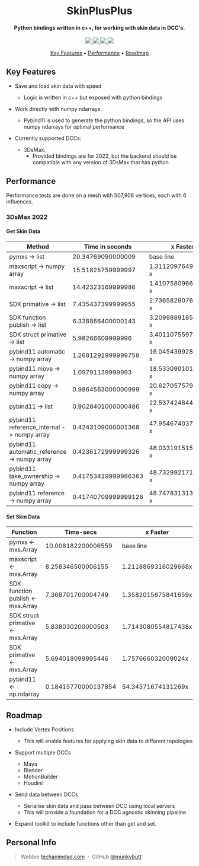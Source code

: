 <h1 align="center">
<!--   <br>
  <a href="http://www.amitmerchant.com/electron-markdownify"><img src="https://raw.githubusercontent.com/amitmerchant1990/electron-markdownify/master/app/img/markdownify.png" alt="SkinPlusPlus" width="200"></a>
  <br> -->
  SkinPlusPlus
  <br>
</h1>

<h4 align="center">Python bindings written in c++, for working with skin data in DCC's</a>.</h4>

<p align="center">
  <a href="https://github.com/munkybutt/SkinPlusPlus/blob/main/LICENSE">
    <img src="https://img.shields.io/github/license/munkybutt/SkinPlusPlus?style=for-the-badge"
  </a>
  <a href="https://github.com/munkybutt/SkinPlusPlus/releases/tag/v0.2.0">
    <!-- <img src="https://badge.fury.io/gh/munkybutt%2FSkinPlusPlus.svg?style=for-the-badge"> -->
    <img src="https://img.shields.io/github/release/munkybutt/SkinPlusPlus?style=for-the-badge&include_prereleases">
  </a>
  <a href="https://saythanks.io/to/munkybutt">
      <img src="https://img.shields.io/badge/Say%20Thanks-!-1EAEDB.svg?style=for-the-badge">
  </a>
  <a href="https://www.paypal.me/munkybuttballs">
    <img src="https://img.shields.io/badge/$-donate-ff69b4.svg?maxAge=2592000&amp;style=for-the-badge">
  </a>
</p>

<p align="center">
  <a href="#key-features">Key Features</a> •
  <a href="#performance">Performance</a> •
  <a href="#roadmap">Roadmap</a>
</p>


## Key Features
* Save and load skin data with speed
  - Logic is written in c++ but exposed with python bindings

* Work directly with numpy ndarrays
  - Pybind11 is used to generate the python bindings, so the API uses numpy ndarrays for optimal performance

* Currently supported DCCs:
  - 3DsMax:
  	- Provided bindings are for 2022, but the backend should be compatible with any version of 3DsMax that has python

## Performance
Performance tests are done on a mesh with 507,906 vertices, each with 6 influences.

### 3DsMax 2022
#### Get Skin Data

| Method                                      | Time in seconds     | x Faster             | % Faster             |
|---------------------------------------------|---------------------|----------------------|----------------------|
| pymxs -> list                               | 20.34769090000009   | base line            | base line            |
| maxscript -> numpy array                    | 15.51825759999997   | 1.3112097649416599 x | 131.12097649416597 % |
| maxscript -> list                           | 14.42323169999986   | 1.4107580966060669 x | 141.0758096606067 %  |
| SDK primative -> list                       | 7.435437399999955   | 2.7365829076847867 x | 273.65829076847865 % |
| SDK function publish -> list                | 6.338866400000143   | 3.2099889185232917 x | 320.99889185232917 % |
| SDK struct primative -> list                | 5.98266609999996    | 3.4011075597216136 x | 340.11075597216137 % |
| pybind11 automatic -> numpy array           | 1.2681291999999758  | 16.045439928360988 x | 1604.5439928360988 % |
| pybind11 move -> numpy array                | 1.09791139999993    | 18.533090101807293 x | 1853.3090101807293 % |
| pybind11 copy -> numpy array                | 0.9864563000000999  | 20.627057579740764 x | 2062.7057579740763 % |
| pybind11 -> list                            | 0.9028401000000486  | 22.537424844110262 x | 2253.7424844110265 % |
| pybind11 reference_internal -> numpy array  | 0.4243109000001368  | 47.954674037347445 x | 4795.467403734745 %  |
| pybind11 automatic_reference -> numpy array | 0.4236172999999326  | 48.03319151508526 x  | 4803.3191515085255 % |
| pybind11 take_ownership -> numpy array      | 0.41753419999986363 | 48.73299217167536 x  | 4873.299217167536 %  |
| pybind11 reference -> numpy array           | 0.41740709999999126 | 48.747831313843285 x | 4874.783131384329 %  |

#### Set Skin Data

| Function                                    | Time-secs           | x Faster            | % Faster            |
|---------------------------------------------|---------------------|---------------------|---------------------|
| pymxs <- mxs.Array                          | 10.008182200006559  | base line           | base line           |
| maxscript <- mxs.Array                      | 8.258346500006155   | 1.2118869316029668x | 121.18869316029668% |
| SDK function publish <- mxs.Array           | 7.368701700004749   | 1.3582015675841659x | 135.8201567584166%  |
| SDK struct primative <- mxs.Array           | 5.838030200000503   | 1.7143080554817438x | 171.4308055481744%  |
| SDK primative <- mxs.Array                  | 5.694018099995446   | 1.757666032009024x  | 175.7666032009024%  |
| pybind11 <- np.ndarray                      | 0.18415770000137854 | 54.34571674131269x  | 5434.571674131269%  |

## Roadmap
* Include Vertex Positions
  - This will enable features for applying skin data to different topologies

* Support multiple DCCs
  - Maya
  - Blender
  - MotionBuilder
  - Houdini

* Send data between DCCs
  - Serialise skin data and pass between DCC using local servers
  - This will provide a foundation for a DCC agnostic skinning pipeline

* Expand toolkit to include functions other than get and set.

<!--## 
## How To Use

Support
<a href="https://www.buymeacoffee.com/5Zn8Xh3l9" target="_blank"><img src="https://www.buymeacoffee.com/assets/img/custom_images/purple_img.png" alt="Buy Me A Coffee" style="height: 41px !important;width: 174px !important;box-shadow: 0px 3px 2px 0px rgba(190, 190, 190, 0.5) !important;-webkit-box-shadow: 0px 3px 2px 0px rgba(190, 190, 190, 0.5) !important;" ></a>

<p>Or</p> 

<a href="https://www.patreon.com/amitmerchant">
	<img src="https://c5.patreon.com/external/logo/become_a_patron_button@2x.png" width="160">
</a>

-->

## Personal Info
> Webbie [techanimdad.com](https://techanimdad.com) &nbsp;&middot;&nbsp;
> GitHub [@munkybutt](https://github.com/munkybutt)
